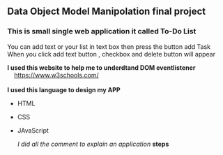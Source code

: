 ## Data Object Model Manipolation final project
### This is small single web application it called  To-Do List
You can add text or your list in text box then press the button add Task
When you click add text button , checkbox and delete button will appear 

__I used this website to help me to underdtand DOM eventlistener__
<br>
    https://www.w3schools.com/<br><br>
__I used this language to design my APP__
* HTML
* CSS
* JAvaScript
  <br>
  
  *I did all the comment to explain an application* __steps__
  
